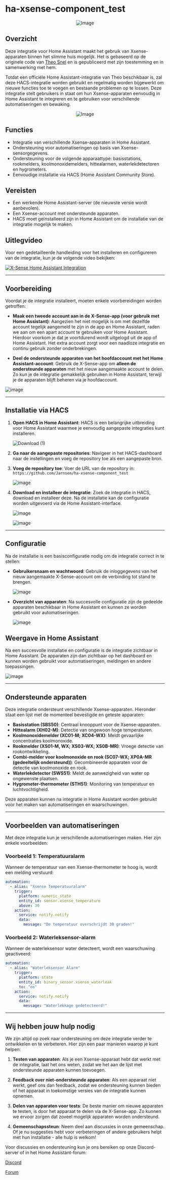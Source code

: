 # ha-xsense-component_test

<p align="center">
<img src="https://github.com/user-attachments/assets/8e05446e-bc14-4a21-9f6d-8e9f9defd630" alt="Image">
</p>

## Overzicht
Deze integratie voor Home Assistant maakt het gebruik van Xsense-apparaten binnen het slimme huis mogelijk. Het is gebaseerd op de originele code van [Theo Snel](https://github.com/theosnel/homeassistant-core/tree/xsense/homeassistant/components/xsense) en is gepubliceerd met zijn toestemming en in samenwerking met hem.

Totdat een officiële Home Assistant-integratie van Theo beschikbaar is, zal deze HACS-integratie worden gebruikt en regelmatig worden bijgewerkt om nieuwe functies toe te voegen en bestaande problemen op te lossen. Deze integratie stelt gebruikers in staat om hun Xsense-apparaten eenvoudig in Home Assistant te integreren en te gebruiken voor verschillende automatiseringen en bewaking.

<p align="center">
  <img src="https://github.com/user-attachments/assets/fbe7e69b-9204-4de4-a245-e0e2bdbd7f73" alt="Image">
</p>

## Functies
- Integratie van verschillende Xsense-apparaten in Home Assistant.
- Ondersteuning voor automatiseringen op basis van Xsense-sensorgegevens.
- Ondersteuning voor de volgende apparaattype: basisstations, rookmelders, koolmonoxidemelders, hittealarmen, waterlekdetectoren en hygrometers.
- Eenvoudige installatie via HACS (Home Assistant Community Store).

## Vereisten
- Een werkende Home Assistant-server (de nieuwste versie wordt aanbevolen).
- Een Xsense-account met ondersteunde apparaten.
- HACS moet geïnstalleerd zijn in Home Assistant om de installatie van de integratie mogelijk te maken.

## Uitlegvideo
Voor een gedetailleerde handleiding voor het installeren en configureren van de integratie, kun je de volgende video bekijken:

[![X-Sense Home Assistant Integration](https://img.youtube.com/vi/3CCKK-qX-YA/0.jpg)](https://www.youtube.com/watch?v=3CCKK-qX-YA)

____________________________________________________________

## Voorbereiding
Voordat je de integratie installeert, moeten enkele voorbereidingen worden getroffen:

- **Maak een tweede account aan in de X-Sense-app (voor gebruik met Home Assistant)**: Aangezien het niet mogelijk is om met dezelfde account tegelijk aangemeld te zijn in de app en Home Assistant, raden we aan om een apart account te gebruiken voor Home Assistant. Hierdoor voorkom je dat je voortdurend wordt uitgelogd uit de app of Home Assistant. Het extra account zorgt voor een naadloze integratie en continu gebruik zonder onderbrekingen.

- **Deel de ondersteunde apparaten van het hoofdaccount met het Home Assistant-account**: Gebruik de X-Sense-app om **alleen de ondersteunde apparaten** met het nieuw aangemaakte account te delen. Zo kun je de integratie gemakkelijk gebruiken in Home Assistant, terwijl je de apparaten blijft beheren via je hoofdaccount.

![image](https://github.com/Elwinmage/ha-xsense-component/assets/15807572/9cc18693-5f37-49c5-a67d-22602fa7eef5)

____________________________________________________________

## Installatie via HACS
1. **Open HACS in Home Assistant**:
   HACS is een belangrijke uitbreiding voor Home Assistant waarmee je eenvoudig aangepaste integraties kunt installeren.

   ![Download (1)](https://github.com/Elwinmage/ha-xsense-component/assets/15807572/3220c686-f53f-4766-9523-e3272a6ff104)

2. **Ga naar de aangepaste repositories**:
   Navigeer in het HACS-dashboard naar de instellingen en voeg de repository toe als een aangepaste bron.

3. **Voeg de repository toe**:
   Voer de URL van de repository in: `https://github.com/Jarnsen/ha-xsense-component_test`

   ![image](https://github.com/Elwinmage/ha-xsense-component/assets/15807572/48c23cf0-a212-4889-8d08-f995ff2fd5d7)

4. **Download en installeer de integratie**:
   Zoek de integratie in HACS, download en installeer deze. Na de installatie kan de configuratie worden uitgevoerd via de Home Assistant-interface.

   ![image](https://github.com/Elwinmage/ha-xsense-component/assets/15807572/5bd2d567-6568-47c5-a45e-6af7228ff30e)
   
   ![image](https://github.com/Elwinmage/ha-xsense-component/assets/15807572/33cd7bfa-eec2-44f5-af30-4f21269f0081)

____________________________________________________________

## Configuratie
Na de installatie is een basisconfiguratie nodig om de integratie correct in te stellen:
- **Gebruikersnaam en wachtwoord**: Gebruik de inloggegevens van het nieuw aangemaakte X-Sense-account om de verbinding tot stand te brengen.

    ![image](https://github.com/Elwinmage/ha-xsense-component/assets/15807572/48c5e923-a6a0-4a47-8f26-8ef3954ea34b)
  
- **Overzicht van apparaten**: Na succesvolle configuratie zijn de gedeelde apparaten beschikbaar in Home Assistant en kunnen ze worden gebruikt voor automatiseringen.

    ![image](https://github.com/Elwinmage/ha-xsense-component/assets/15807572/42b33b6b-ecd9-45f6-99fc-314a0abd9bbe)
## Weergave in Home Assistant
Na een succesvolle installatie en configuratie is de integratie zichtbaar in Home Assistant. De apparaten zijn dan zichtbaar op het dashboard en kunnen worden gebruikt voor automatiseringen, meldingen en andere toepassingen.

![image](https://github.com/Elwinmage/ha-xsense-component/assets/15807572/50bbafde-c94b-445e-9aa3-9c33d5f151d6)

____________________________________________________________

## Ondersteunde apparaten
Deze integratie ondersteunt verschillende Xsense-apparaten. Hieronder staat een lijst met de momenteel bevestigde en geteste apparaten:
- **Basisstation (SBS50)**: Centraal knooppunt voor de Xsense-apparaten.
- **Hittealarm (XH02-M)**: Detectie van ongewoon hoge temperaturen.
- **Koolmonoxidemelder (XC01-M; XC04-WX)**: Meldt gevaarlijke concentraties koolmonoxide.
- **Rookmelder (XS01-M, WX; XS03-WX; XS0B-MR)**: Vroege detectie van rookontwikkeling.
- **Combi-melder voor koolmonoxide en rook (SC07-WX; XP0A-MR (gedeeltelijk ondersteund))**: Gecombineerde apparaten voor de detectie van koolmonoxide en rook.
- **Waterlekdetector (SWS51)**: Meldt de aanwezigheid van water op ongewenste plaatsen.
- **Hygrometer-thermometer (STH51)**: Monitoring van temperatuur en luchtvochtigheid.

Deze apparaten kunnen na integratie in Home Assistant worden gebruikt voor het maken van automatiseringen en waarschuwingen.

____________________________________________________________

## Voorbeelden van automatiseringen
Met deze integratie kun je verschillende automatiseringen maken. Hier zijn enkele voorbeelden:

### Voorbeeld 1: Temperatuuralarm
Wanneer de temperatuur van een Xsense-thermometer te hoog is, wordt een melding verstuurd:

```yaml
automation:
  - alias: "Xsense Temperatuuralarm"
    trigger:
      platform: numeric_state
      entity_id: sensor.xsense_temperature
      above: 30
    action:
      service: notify.notify
      data:
        message: "De temperatuur overschrijdt 30 graden!"
```

### Voorbeeld 2: Waterleksensor-alarm
Wanneer de waterleksensor water detecteert, wordt een waarschuwing geactiveerd:

```yaml
automation:
  - alias: "Waterleksensor Alarm"
    trigger:
      platform: state
      entity_id: binary_sensor.xsense_waterleak
      to: "on"
    action:
      service: notify.notify
      data:
        message: "Waterlekkage gedetecteerd!"
```

____________________________________________________________

## Wij hebben jouw hulp nodig
We zijn altijd op zoek naar ondersteuning om deze integratie verder te ontwikkelen en te verbeteren. Hier zijn een paar manieren waarop je kunt helpen:

1. **Testen van apparaten**: Als je een Xsense-apparaat hebt dat werkt met de integratie, laat het ons weten, zodat we het aan de lijst met ondersteunde apparaten kunnen toevoegen.

2. **Feedback over niet-ondersteunde apparaten**: Als een apparaat niet werkt, geef ons dan feedback, zodat we ondersteuning kunnen bieden of het apparaat in toekomstige versies van de integratie kunnen opnemen.

3. **Delen van apparaten voor tests**: De beste manier om nieuwe apparaten te testen, is door het apparaat te delen via de X-Sense-app. Zo kunnen we ervoor zorgen dat zoveel mogelijk apparaten worden ondersteund.

4. **Gemeenschapssteun**: Neem deel aan discussies in onze gemeenschap. Of je nu suggesties hebt voor verbeteringen of andere gebruikers helpt met hun installatie - alle hulp is welkom!

Voor discussies en ondersteuning kun je ons bereiken op onze Discord-server of in het Home Assistant-forum:

[Discord](https://discord.gg/5phHHgGb3V)

[Forum](https://community.home-assistant.io/t/x-sense-security-is-it-possible-to-create-an-integration/534119/110)
